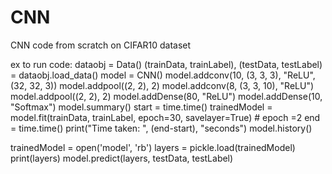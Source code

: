 # CNN
CNN code from scratch on CIFAR10 dataset

ex to run code:
dataobj = Data()
(trainData, trainLabel), (testData, testLabel) = dataobj.load_data()
model = CNN()
model.addconv(10, (3, 3, 3), "ReLU", (32, 32, 3))
model.addpool((2, 2), 2)
model.addconv(8, (3, 3, 10), "ReLU")
model.addpool((2, 2), 2)
model.addDense(80, "ReLU")
model.addDense(10, "Softmax")
model.summary()
start = time.time()
trainedModel = model.fit(trainData, trainLabel, epoch=30, savelayer=True)       # epoch =2
end = time.time()
print("Time taken: ", (end-start), "seconds")
model.history()

trainedModel = open('model', 'rb')
layers = pickle.load(trainedModel)
print(layers)
model.predict(layers, testData, testLabel)
